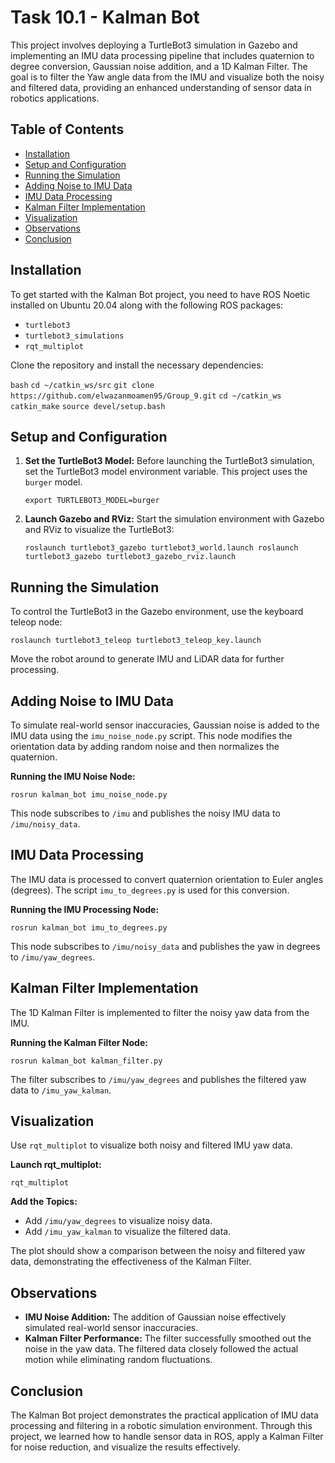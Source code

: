 
# Task 10.1 - Kalman Bot

This project involves deploying a TurtleBot3 simulation in Gazebo and implementing an IMU data processing pipeline that includes quaternion to degree conversion, Gaussian noise addition, and a 1D Kalman Filter. The goal is to filter the Yaw angle data from the IMU and visualize both the noisy and filtered data, providing an enhanced understanding of sensor data in robotics applications.

## Table of Contents
- [Installation](#installation)
- [Setup and Configuration](#setup-and-configuration)
- [Running the Simulation](#running-the-simulation)
- [Adding Noise to IMU Data](#adding-noise-to-imu-data)
- [IMU Data Processing](#imu-data-processing)
- [Kalman Filter Implementation](#kalman-filter-implementation)
- [Visualization](#visualization)
- [Observations](#observations)
- [Conclusion](#conclusion)

## Installation

To get started with the Kalman Bot project, you need to have ROS Noetic installed on Ubuntu 20.04 along with the following ROS packages:

- `turtlebot3`
- `turtlebot3_simulations`
- `rqt_multiplot`

Clone the repository and install the necessary dependencies:

`bash`
`cd ~/catkin_ws/src`
`git clone https://github.com/elwazanmoamen95/Group_9.git`
`cd ~/catkin_ws`
`catkin_make`
`source devel/setup.bash`

## Setup and Configuration

1.  **Set the TurtleBot3 Model:** Before launching the TurtleBot3 simulation, set the TurtleBot3 model environment variable. This project uses the `burger` model.
    
    `export TURTLEBOT3_MODEL=burger` 
    
2.  **Launch Gazebo and RViz:** Start the simulation environment with Gazebo and RViz to visualize the TurtleBot3:
    

    
    `roslaunch turtlebot3_gazebo turtlebot3_world.launch
    roslaunch turtlebot3_gazebo turtlebot3_gazebo_rviz.launch` 
    

## Running the Simulation

To control the TurtleBot3 in the Gazebo environment, use the keyboard teleop node:


`roslaunch turtlebot3_teleop turtlebot3_teleop_key.launch` 

Move the robot around to generate IMU and LiDAR data for further processing.

## Adding Noise to IMU Data

To simulate real-world sensor inaccuracies, Gaussian noise is added to the IMU data using the `imu_noise_node.py` script. This node modifies the orientation data by adding random noise and then normalizes the quaternion.

**Running the IMU Noise Node:**


`rosrun kalman_bot imu_noise_node.py` 

This node subscribes to `/imu` and publishes the noisy IMU data to `/imu/noisy_data`.

## IMU Data Processing

The IMU data is processed to convert quaternion orientation to Euler angles (degrees). The script `imu_to_degrees.py` is used for this conversion.

**Running the IMU Processing Node:**

`rosrun kalman_bot imu_to_degrees.py` 

This node subscribes to `/imu/noisy_data` and publishes the yaw in degrees to `/imu/yaw_degrees`.




## Kalman Filter Implementation

The 1D Kalman Filter is implemented to filter the noisy yaw data from the IMU.

**Running the Kalman Filter Node:**


`rosrun kalman_bot kalman_filter.py` 

The filter subscribes to `/imu/yaw_degrees` and publishes the filtered yaw data to `/imu_yaw_kalman`.

## Visualization

Use `rqt_multiplot` to visualize both noisy and filtered IMU yaw data.

**Launch rqt_multiplot:**



`rqt_multiplot` 

**Add the Topics:**

-   Add `/imu/yaw_degrees` to visualize noisy data.
-   Add `/imu_yaw_kalman` to visualize the filtered data.

The plot should show a comparison between the noisy and filtered yaw data, demonstrating the effectiveness of the Kalman Filter.

## Observations

-   **IMU Noise Addition:** The addition of Gaussian noise effectively simulated real-world sensor inaccuracies.
-   **Kalman Filter Performance:** The filter successfully smoothed out the noise in the yaw data. The filtered data closely followed the actual motion while eliminating random fluctuations.

## Conclusion

The Kalman Bot project demonstrates the practical application of IMU data processing and filtering in a robotic simulation environment. Through this project, we learned how to handle sensor data in ROS, apply a Kalman Filter for noise reduction, and visualize the results effectively.
